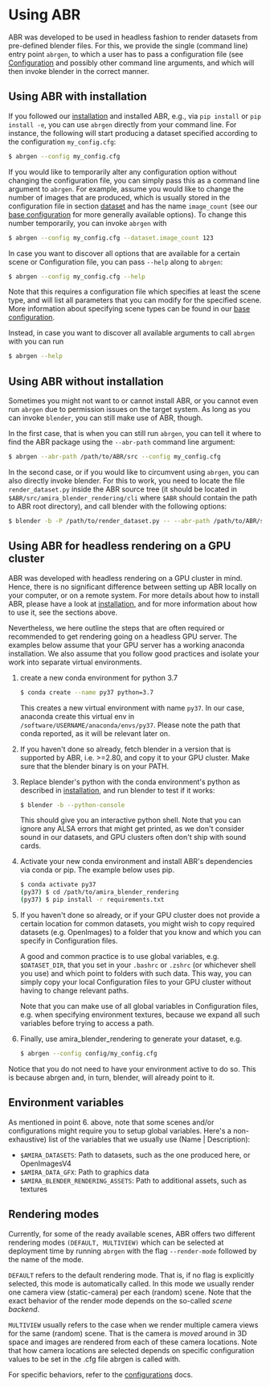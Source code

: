 # Using ABR

ABR was developed to be used in headless fashion to render datasets from
pre-defined blender files. For this, we provide the single (command line) 
entry point `abrgen`, to which a user has to pass a configuration file (see
[Configuration](./configs/overview.md) and possibly other command line arguments, 
and which will then invoke blender in the correct manner.

## Using ABR with installation

If you followed our [installation](./installation.md) and installed ABR, e.g., via `pip install`
or `pip install -e`, you can use `abrgen` directly from your command line.
For instance, the following will start producing a dataset specified according
to the configuration `my_config.cfg`:

```bash
$ abrgen --config my_config.cfg
```

If you would like to temporarily alter any configuration option without changing
the configuration file, you can simply pass this as a command line argument to
`abrgen`. For example, assume you would like to change the number of images
that are produced, which is usually stored in the configuration file in section
[dataset](./datasets.md) and has the name `image_count` (see
our [base configuration](./configs/baseconfiguration.md) for more generally available options).
To change this number temporarily, you can invoke `abrgen` with

```bash
$ abrgen --config my_config.cfg --dataset.image_count 123
```

In case you want to discover all options that are available for a certain scene
or Configuration file, you can pass `--help` along to `abrgen`:

```bash
$ abrgen --config my_config.cfg --help
```

Note that this requires a configuration file which specifies at least the scene
type, and will list all parameters that you can modify for the
specified scene. More information about specifying scene types can be found in
our [base configuration](./configs/baseconfiguration.md).

Instead, in case you want to discover all available arguments to call `abrgen`
with you can run

```bash
$ abrgen --help
```


## Using ABR without installation

Sometimes you might not want to or cannot install ABR, or you cannot even run
`abrgen` due to permission issues on the target system. As long as you can
invoke `blender`, you can still make use of ABR, though.

In the first case, that is when you can still run `abrgen`, you can tell it
where to find the ABR package using the `--abr-path` command line argument:

```bash
$ abrgen --abr-path /path/to/ABR/src --config my_config.cfg
```

In the second case, or if you would like to circumvent using `abrgen`, you can
also directly invoke blender. For this to work, you need to locate the file
`render_dataset.py` inside the ABR source tree 
(it should be located in `$ABR/src/amira_blender_rendering/cli` where `$ABR` should
contain the path to ABR root directory), and call blender with the following options:

```bash
$ blender -b -P /path/to/render_dataset.py -- --abr-path /path/to/ABR/src --config my_config.cfg
```


## Using ABR for headless rendering on a GPU cluster

ABR was developed with headless rendering on a GPU cluster in mind. Hence, there
is no significant difference between setting up ABR locally on your computer, or
on a remote system. For more details about how to install ABR, please have a
look at [installation](./installation.md), and for more information about how to use it, see
the sections above.

Nevertheless, we here outline the steps that are often required or recommended
to get rendering going on a headless GPU server. The examples below assume that
your GPU server has a working anaconda installation. We also assume that you
follow good practices and isolate your work into separate virtual environments.

1. create a new conda environment for python 3.7

    ```bash
    $ conda create --name py37 python=3.7
    ```

    This creates a new virtual environment with name `py37`. In our case,
    anaconda create this virtual env in `/software/USERNAME/anaconda/envs/py37`.
    Please note the path that conda reported, as it will be relevant later on.

2. If you haven't done so already, fetch blender in a version that is supported
   by ABR, i.e. >=2.80, and copy it to your GPU cluster. Make sure that the
   blender binary is on your PATH.

3. Replace blender's python with the conda environment's python as described
   in [installation](./installation.md), and run blender to test if it works:

    ```bash
    $ blender -b --python-console
    ```

    This should give you an interactive python shell. Note that you can ignore
    any ALSA errors that might get printed, as we don't consider sound in our
    datasets, and GPU clusters often don't ship with sound cards.

4. Activate your new conda environment and install ABR's dependencies via conda or pip. 
   The example below uses pip.

    ```bash
    $ conda activate py37
    (py37) $ cd /path/to/amira_blender_rendering
    (py37) $ pip install -r requirements.txt
    ```

6. If you haven't done so already, or if your GPU cluster does not provide a
   certain location for common datasets, you might wish to copy required
   datasets (e.g. OpenImages) to a folder that you know and which you can
   specify in Configuration files.

    A good and common practice is to use global variables, e.g. `$DATASET_DIR`,
    that you set in your `.bashrc` or `.zshrc` (or whichever shell you use)
    and which point to folders with such data. This way, you can simply copy your
    local Configuration files to your GPU cluster without having to change
    relevant paths.

    Note that you can make use of all global variables in Configuration files,
    e.g. when specifying environment textures, because we expand all such
    variables before trying to access a path.

7. Finally, use amira_blender_rendering to generate your dataset, e.g.

    ```bash
    $ abrgen --config config/my_config.cfg
    ```

Notice that you do not need to have your environment active to do so. This is
because abrgen and, in turn, blender, will already point to it.


## Environment variables

As mentioned in point 6. above, note that some scenes and/or configurations might 
require you to setup global variables. 
Here's a non-exhaustive) list of the variables that we usually use (Name | Description):

- `$AMIRA_DATASETS`: Path to datasets, such as the one produced here, or OpenImagesV4
- `$AMIRA_DATA_GFX`: Path to graphics data
- `$AMIRA_BLENDER_RENDERING_ASSETS`: Path to additional assets, such as textures


## Rendering modes<a name="render-modes"></a>

Currently, for some of the ready available scenes, ABR offers two different
rendering modes `(DEFAULT, MULTIVIEW)` which can be selected at deployment 
time by running `abrgen` with the flag `--render-mode` followed by the 
name of the mode.

`DEFAULT` refers to the default rendering mode. That is, if no flag is explicitly
selected, this mode is automatically called.
In this mode we usually render one camera view (static-camera) per each (random) scene.
Note that the exact behavior of the render mode depends on the so-called *scene backend*.

`MULTIVIEW` usually refers to the case when we render multiple camera views for
the same (random) scene. That is the camera is *moved* around in 3D space and images
are rendered from each of these camera locations.
Note that how camera locations are selected depends on specific configuration values
to be set in the .cfg file abrgen is called with.

For specific behaviors, refer to the [configurations](./configs/overview.md) docs.

